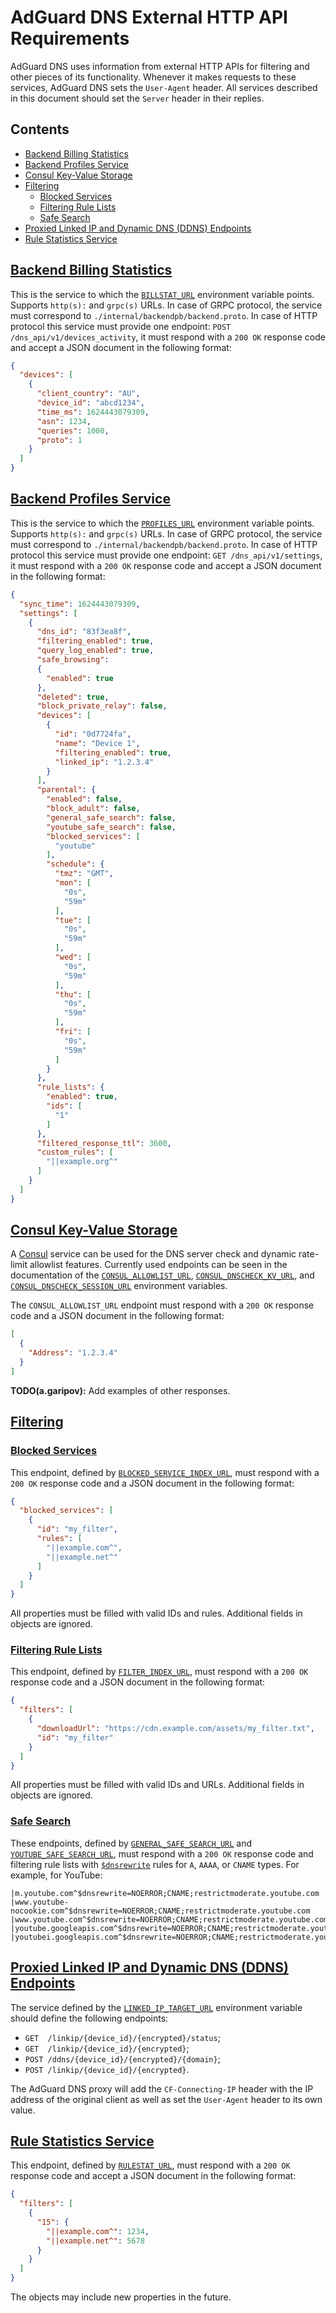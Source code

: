  #  AdGuard DNS External HTTP API Requirements

AdGuard DNS uses information from external HTTP APIs for filtering and other
pieces of its functionality.  Whenever it makes requests to these services,
AdGuard DNS sets the `User-Agent` header.  All services described in this
document should set the `Server` header in their replies.

<!--
    TODO(a.garipov): Reinspect uses of “should” and “must” throughout this
    document.
-->



##  Contents

 *  [Backend Billing Statistics](#backend-billstat)
 *  [Backend Profiles Service](#backend-profiles)
 *  [Consul Key-Value Storage](#consul)
 *  [Filtering](#filters)
     *  [Blocked Services](#filters-blocked-services)
     *  [Filtering Rule Lists](#filters-lists)
     *  [Safe Search](#filters-safe-search)
 *  [Proxied Linked IP and Dynamic DNS (DDNS) Endpoints](#backend-linkip)
 *  [Rule Statistics Service](#rulestat)



##  <a href="#backend-billstat" id="backend-billstat" name="backend-billstat">Backend Billing Statistics</a>

This is the service to which the [`BILLSTAT_URL`][env-billstat_url] environment
variable points.  Supports `http(s):` and `grpc(s)` URLs.  In case of GRPC
protocol, the service must correspond to `./internal/backendpb/backend.proto`.
In case of HTTP protocol this service must provide one endpoint:
`POST /dns_api/v1/devices_activity`, it must respond with a `200 OK` response
code and accept a JSON document in the following format:

```json
{
  "devices": [
    {
      "client_country": "AU",
      "device_id": "abcd1234",
      "time_ms": 1624443079309,
      "asn": 1234,
      "queries": 1000,
      "proto": 1
    }
  ]
}
```

[env-billstat_url]: environment.md#BILLSTAT_URL



##  <a href="#backend-profiles" id="backend-profiles" name="backend-profiles">Backend Profiles Service</a>

This is the service to which the [`PROFILES_URL`][env-profiles_url] environment
variable points.  Supports `http(s):` and `grpc(s)` URLs.  In case of GRPC
protocol, the service must correspond to `./internal/backendpb/backend.proto`.
In case of HTTP protocol this service must provide one endpoint:
`GET /dns_api/v1/settings`, it must respond with a `200 OK` response code and
accept a JSON document in the following format:

```json
{
  "sync_time": 1624443079309,
  "settings": [
    {
      "dns_id": "83f3ea8f",
      "filtering_enabled": true,
      "query_log_enabled": true,
      "safe_browsing":
      {
        "enabled": true
      },
      "deleted": true,
      "block_private_relay": false,
      "devices": [
        {
          "id": "0d7724fa",
          "name": "Device 1",
          "filtering_enabled": true,
          "linked_ip": "1.2.3.4"
        }
      ],
      "parental": {
        "enabled": false,
        "block_adult": false,
        "general_safe_search": false,
        "youtube_safe_search": false,
        "blocked_services": [
          "youtube"
        ],
        "schedule": {
          "tmz": "GMT",
          "mon": [
            "0s",
            "59m"
          ],
          "tue": [
            "0s",
            "59m"
          ],
          "wed": [
            "0s",
            "59m"
          ],
          "thu": [
            "0s",
            "59m"
          ],
          "fri": [
            "0s",
            "59m"
          ]
        }
      },
      "rule_lists": {
        "enabled": true,
        "ids": [
          "1"
        ]
      },
      "filtered_response_ttl": 3600,
      "custom_rules": [
        "||example.org^"
      ]
    }
  ]
}
```

[env-profiles_url]: environment.md#PROFILES_URL



##  <a href="#consul" id="consul" name="consul">Consul Key-Value Storage</a>

A [Consul][consul-io] service can be used for the DNS server check and dynamic
rate-limit allowlist features.  Currently used endpoints can be seen in the
documentation of the [`CONSUL_ALLOWLIST_URL`][env-consul-allowlist],
[`CONSUL_DNSCHECK_KV_URL`][env-consul-dnscheck-kv], and
[`CONSUL_DNSCHECK_SESSION_URL`][env-consul-dnscheck-session] environment
variables.

The `CONSUL_ALLOWLIST_URL` endpoint must respond with a `200 OK` response code
and a JSON document in the following format:

```json
[
  {
    "Address": "1.2.3.4"
  }
]
```

**TODO(a.garipov):** Add examples of other responses.

[consul-io]:                   https://www.consul.io/
[env-consul-allowlist]:        environment.md#CONSUL_ALLOWLIST_URL
[env-consul-dnscheck-kv]:      environment.md#CONSUL_DNSCHECK_KV_URL
[env-consul-dnscheck-session]: environment.md#CONSUL_DNSCHECK_SESSION_URL



##  <a href="#filters" id="filters" name="filters">Filtering</a>

   ###  <a href="#filters-blocked-services" id="filters-blocked-services" name="filters-blocked-services">Blocked Services</a>

This endpoint, defined by [`BLOCKED_SERVICE_INDEX_URL`][env-services], must
respond with a `200 OK` response code and a JSON document in the following
format:

```json
{
  "blocked_services": [
    {
      "id": "my_filter",
      "rules": [
        "||example.com^",
        "||example.net^"
      ]
    }
  ]
}
```

All properties must be filled with valid IDs and rules.  Additional fields in
objects are ignored.



   ###  <a href="#filters-lists" id="filters-lists" name="filters-lists">Filtering Rule Lists</a>

This endpoint, defined by [`FILTER_INDEX_URL`][env-filters], must respond with a
`200 OK` response code and a JSON document in the following format:

```json
{
  "filters": [
    {
      "downloadUrl": "https://cdn.example.com/assets/my_filter.txt",
      "id": "my_filter"
    }
  ]
}
```

All properties must be filled with valid IDs and URLs.  Additional fields in
objects are ignored.



   ###  <a href="#filters-safe-search" id="filters-safe-search" name="filters-safe-search">Safe Search</a>

These endpoints, defined by [`GENERAL_SAFE_SEARCH_URL`][env-general] and
[`YOUTUBE_SAFE_SEARCH_URL`][env-youtube], must respond with a `200 OK` response
code and filtering rule lists with [`$dnsrewrite`][rules-dnsrewrite] rules for
`A`, `AAAA`, or `CNAME` types.  For example, for YouTube:

```none
|m.youtube.com^$dnsrewrite=NOERROR;CNAME;restrictmoderate.youtube.com
|www.youtube-nocookie.com^$dnsrewrite=NOERROR;CNAME;restrictmoderate.youtube.com
|www.youtube.com^$dnsrewrite=NOERROR;CNAME;restrictmoderate.youtube.com
|youtube.googleapis.com^$dnsrewrite=NOERROR;CNAME;restrictmoderate.youtube.com
|youtubei.googleapis.com^$dnsrewrite=NOERROR;CNAME;restrictmoderate.youtube.com
```

[env-filters]:  environment.md#FILTER_INDEX_URL
[env-general]:  environment.md#GENERAL_SAFE_SEARCH_URL
[env-services]: environment.md#BLOCKED_SERVICE_INDEX_URL
[env-youtube]:  environment.md#YOUTUBE_SAFE_SEARCH_URL

<!--
    TODO(a.garipov): Replace with a link to the new KB when it is finished.
-->
[rules-dnsrewrite]: https://github.com/AdguardTeam/AdGuardHome/wiki/Hosts-Blocklists#dnsrewrite



##  <a href="#backend-linkip" id="backend-linkip" name="backend-linkip">Proxied Linked IP and Dynamic DNS (DDNS) Endpoints</a>

The service defined by the [`LINKED_IP_TARGET_URL`][env-linked_ip_target_url]
environment variable should define the following endpoints:

 *  `GET  /linkip/{device_id}/{encrypted}/status`;
 *  `GET  /linkip/{device_id}/{encrypted}`;
 *  `POST /ddns/{device_id}/{encrypted}/{domain}`;
 *  `POST /linkip/{device_id}/{encrypted}`.

The AdGuard DNS proxy will add the `CF-Connecting-IP` header with the IP address
of the original client as well as set the `User-Agent` header to its own value.

[env-linked_ip_target_url]: environment.md#LINKED_IP_TARGET_URL



##  <a href="#rulestat" id="rulestat" name="rulestat">Rule Statistics Service</a>

This endpoint, defined by [`RULESTAT_URL`][env-rulestat], must respond with a
`200 OK` response code and accept a JSON document in the following format:

```json
{
  "filters": [
    {
      "15": {
        "||example.com^": 1234,
        "||example.net^": 5678
      }
    }
  ]
}
```

The objects may include new properties in the future.

[env-rulestat]: environment.md#RULESTAT_URL
